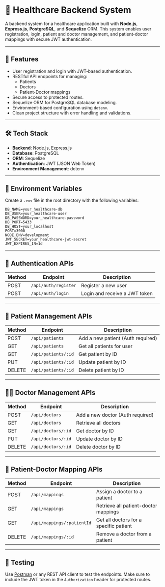 # 🏥 Healthcare Backend System

A backend system for a healthcare application built with **Node.js**, **Express.js**, **PostgreSQL**, and **Sequelize** ORM. This system enables user registration, login, patient and doctor management, and patient-doctor mappings with secure JWT authentication.

---

## 🚀 Features

- User registration and login with JWT-based authentication.
- RESTful API endpoints for managing:
  - Patients
  - Doctors
  - Patient-Doctor mappings
- Secure access to protected routes.
- Sequelize ORM for PostgreSQL database modeling.
- Environment-based configuration using `dotenv`.
- Clean project structure with error handling and validations.

---

## 🛠️ Tech Stack

- **Backend**: Node.js, Express.js
- **Database**: PostgreSQL
- **ORM**: Sequelize
- **Authentication**: JWT (JSON Web Token)
- **Environment Management**: dotenv

---

## 🧾 Environment Variables

Create a `.env` file in the root directory with the following variables:

```env
DB_NAME=your_healthcare-db
DB_USER=your_healthcare-user
DB_PASSWORD=your_healthcare-password
DB_PORT=5433
DB_HOST=your_localhost
PORT=3000
NODE_ENV=development
JWT_SECRET=your_healthcare-jwt-secret
JWT_EXPIRES_IN=1d
```

---

## 🔐 Authentication APIs

| Method | Endpoint            | Description                       |
|--------|---------------------|-----------------------------------|
| POST   | `/api/auth/register`| Register a new user               |
| POST   | `/api/auth/login`   | Login and receive a JWT token     |

---

## 👤 Patient Management APIs

| Method | Endpoint             | Description                          |
|--------|----------------------|--------------------------------------|
| POST   | `/api/patients`      | Add a new patient (Auth required)    |
| GET    | `/api/patients`      | Get all patients for user            |
| GET    | `/api/patients/:id`  | Get patient by ID                    |
| PUT    | `/api/patients/:id`  | Update patient by ID                 |
| DELETE | `/api/patients/:id`  | Delete patient by ID                 |

---

## 👨‍⚕️ Doctor Management APIs

| Method | Endpoint             | Description                       |
|--------|----------------------|-----------------------------------|
| POST   | `/api/doctors`       | Add a new doctor (Auth required)  |
| GET    | `/api/doctors`       | Retrieve all doctors              |
| GET    | `/api/doctors/:id`   | Get doctor by ID                  |
| PUT    | `/api/doctors/:id`   | Update doctor by ID               |
| DELETE | `/api/doctors/:id`   | Delete doctor by ID               |

---

## 🔗 Patient-Doctor Mapping APIs

| Method | Endpoint                     | Description                                |
|--------|------------------------------|--------------------------------------------|
| POST   | `/api/mappings`              | Assign a doctor to a patient               |
| GET    | `/api/mappings`              | Retrieve all patient-doctor mappings       |
| GET    | `/api/mappings/:patientId`   | Get all doctors for a specific patient     |
| DELETE | `/api/mappings/:id`          | Remove a doctor from a patient             |

---

## 🧪 Testing

Use [Postman](https://www.postman.com/) or any REST API client to test the endpoints. Make sure to include the JWT token in the `Authorization` header for protected routes.



